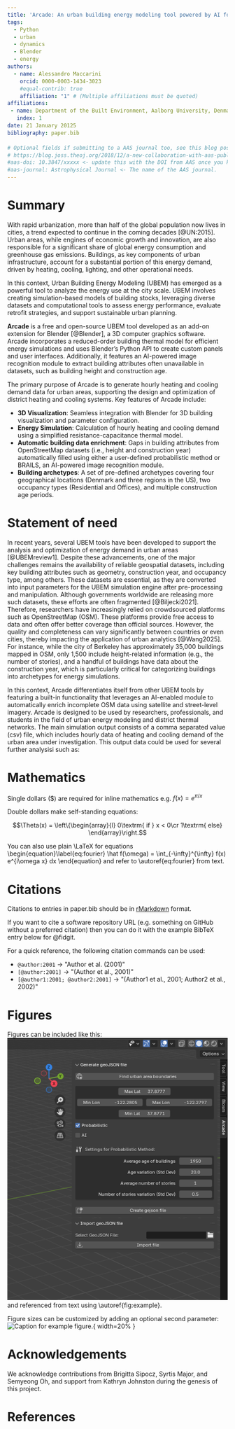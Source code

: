 ```yaml
---
title: 'Arcade: An urban building energy modeling tool powered by AI for input data collection'
tags:
  - Python
  - urban
  - dynamics
  - Blender
  - energy
authors:
  - name: Alessandro Maccarini
    orcid: 0000-0003-1434-3023
    #equal-contrib: true
    affiliation: "1" # (Multiple affiliations must be quoted)
affiliations:
 - name: Department of the Built Environment, Aalborg University, Denmark
   index: 1
date: 21 January 20125
bibliography: paper.bib

# Optional fields if submitting to a AAS journal too, see this blog post:
# https://blog.joss.theoj.org/2018/12/a-new-collaboration-with-aas-publishing
#aas-doi: 10.3847/xxxxx <- update this with the DOI from AAS once you know it.
#aas-journal: Astrophysical Journal <- The name of the AAS journal.
---
```


# Summary

With rapid urbanization, more than half of the global population now lives in cities, a trend expected to continue in the coming decades [@UN:2015]. Urban areas, while engines of economic growth and innovation, are also responsible for a significant share of global energy consumption and greenhouse gas emissions. Buildings, as key components of urban infrastructure, account for a substantial portion of this energy demand, driven by heating, cooling, lighting, and other operational needs.

In this context, Urban Building Energy Modeling (UBEM) has emerged as a powerful tool to analyze the energy use at the city scale. UBEM involves creating simulation-based models of building stocks, leveraging diverse datasets and computational tools to assess energy performance, evaluate retrofit strategies, and support sustainable urban planning.

**Arcade** is a free and open-source UBEM tool developed as an add-on extension for Blender [@Blender], a 3D computer graphics software. Arcade incorporates a reduced-order building thermal model for efficient energy simulations and uses Blender’s Python API to create custom panels and user interfaces. Additionally, it features an AI-powered image recognition module to extract building attributes often unavailable in datasets, such as building height and construction age.

The primary purpose of Arcade is to generate hourly heating and cooling demand data for urban areas, supporting the design and optimization of district heating and cooling systems. Key features of Arcade include:

- **3D Visualization**: Seamless integration with Blender for 3D building visualization and parameter configuration.
- **Energy Simulation**: Calculation of hourly heating and cooling demand using a simplified resistance-capacitance thermal model.
- **Automatic building data enrichment**: Gaps in building attributes from OpenStreetMap datasets (i.e., height and construction year) automatically filled using either a user-defined probabilistic method or BRAILS, an AI-powered image recognition module.
- **Building archetypes**: A set of pre-defined archetypes covering four geographical locations (Denmark and three regions in the US), two occupancy types (Residential and Offices), and multiple construction age periods.

# Statement of need

In recent years, several UBEM tools have been developed to support the analysis and optimization of energy demand in urban areas [@UBEMreview1]. Despite these advancements, one of the major challenges remains the availability of reliable geospatial datasets, including key building attributes such as geometry, construction year, and occupancy type, among others. These datasets are essential, as they are converted into input parameters for the UBEM simulation engine after pre-processing and manipulation. Although governments worldwide are releasing more such datasets, these efforts are often fragmented [@Biljecki2021].
Therefore, researchers have increasingly relied on crowdsourced platforms such as OpenStreetMap (OSM). These platforms provide free access to data and often offer better coverage than official sources. However, the quality and completeness can vary significantly between countries or even cities, thereby impacting the application of urban analytics [@Wang2025]. For instance, while the city of Berkeley has approximately 35,000 buildings mapped in OSM, only 1,500 include height-related information (e.g., the number of stories), and a handful of buildings have data about the construction year, which is particularly critical for categorizing buildings into archetypes for energy simulations.

In this context, Arcade differentiates itself from other UBEM tools by featuring a built-in functionality that leverages an AI-enabled module to automatically enrich incomplete OSM data using satellite and street-level imagery. Arcade is designed to be used by researchers, professionals, and students in the field of urban energy modeling and district thermal networks. The main simulation output consists of a comma separated value (csv) file, which includes hourly data of heating and cooling demand of the urban area under investigation. This output data could be used for several further analysisi such as:

# Mathematics

Single dollars ($) are required for inline mathematics e.g. $f(x) = e^{\pi/x}$

Double dollars make self-standing equations:

$$\Theta(x) = \left\{\begin{array}{l}
0\textrm{ if } x < 0\cr
1\textrm{ else}
\end{array}\right.$$

You can also use plain \LaTeX for equations
\begin{equation}\label{eq:fourier}
\hat f(\omega) = \int_{-\infty}^{\infty} f(x) e^{i\omega x} dx
\end{equation}
and refer to \autoref{eq:fourier} from text.

# Citations

Citations to entries in paper.bib should be in
[rMarkdown](http://rmarkdown.rstudio.com/authoring_bibliographies_and_citations.html)
format.

If you want to cite a software repository URL (e.g. something on GitHub without a preferred
citation) then you can do it with the example BibTeX entry below for @fidgit.

For a quick reference, the following citation commands can be used:
- `@author:2001`  ->  "Author et al. (2001)"
- `[@author:2001]` -> "(Author et al., 2001)"
- `[@author1:2001; @author2:2001]` -> "(Author1 et al., 2001; Author2 et al., 2002)"

# Figures

Figures can be included like this:
![Caption for example figure.\label{fig:example}](images/menu.png)
and referenced from text using \autoref{fig:example}.

Figure sizes can be customized by adding an optional second parameter:
![Caption for example figure.](figure.png){ width=20% }

# Acknowledgements

We acknowledge contributions from Brigitta Sipocz, Syrtis Major, and Semyeong
Oh, and support from Kathryn Johnston during the genesis of this project.

# References
